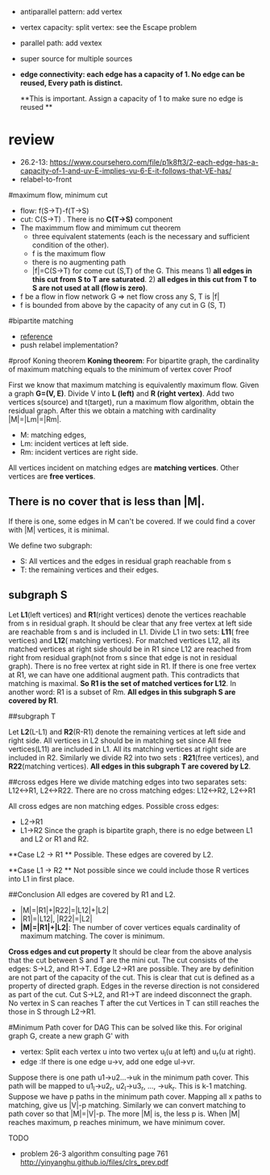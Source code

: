 + antiparallel pattern: add vertex
+ vertex capacity: split vertex: see the Escape problem
+ parallel path: add vextex
+ super source for multiple sources
+ **edge connectivity: each edge has a capacity of 1. No edge can be reused, Every path is distinct.**
  
  **This is important. Assign a capacity of 1 to make sure no edge is reused **
  

# review
+ 26.2-13: https://www.coursehero.com/file/p1k8ft3/2-each-edge-has-a-capacity-of-1-and-uv-E-implies-vu-6-E-it-follows-that-VE-has/
+ relabel-to-front


#maximum flow, minimum cut
+ flow: f(S->T)-f(T->S)
+ cut: C(S->T) . There is no **C(T->S)** component
+ The maximmum flow and mimimum cut theorem
  + three equivalent statements (each is the necessary and sufficient condition of the other).
  + f is the maximum flow
  + there is no augmenting path
  + |f|=C(S->T) for come cut (S,T) of the G. This means  1) **all edges in this cut from S to T are saturated**. 2) **all edges in this cut from T to S are not used at all (flow is zero)**. 
+ f be a flow in flow network G => net flow cross any S, T is |f|
+ f is bounded from above by the capacity of any cut in G (S, T)


#bipartite matching
+ [reference](https://lucatrevisan.wordpress.com/2011/02/23/cs261-lecture14-algorithms-in-bipartite-graphs/)
+ push relabel implementation?
  

#proof Koning theorem
**Koning theorem**: 	For bipartite graph, the cardinality of maximum matching equals to the minimum of vertex cover
Proof

 First we know that maximum matching is equivalently maximum flow. Given a graph **G=(V, E)**. Divide V into **L (left)** and **R (right vertex)**.  Add two vertices s(source) and t(target), run a maximum flow algorithm,  obtain the residual graph.  After this we obtain a matching with cardinality |M|=|Lm|=|Rm|. 
 
 + M: matching edges, 
 + Lm: incident vertices at left side. 
 + Rm: incident vertices are right side.  
 
 All vertices incident on matching edges are **matching vertices**. Other vertices are **free vertices**.

## There is no cover that is less than |M|.
If there is one, some edges in M can't be covered. If we could find a cover with |M| vertices, it is minimal.
 
 We define two subgraph:
 
 + S:  All vertices and the edges in residual graph reachable from s
 + T: the remaining vertices and their edges. 
 
## subgraph S
 
 Let **L1**(left vertices) and **R1**(right vertices) denote the vertices reachable from s in residual graph. It should be clear that any free vertex at left side are reachable from s and is included in L1.  Divide L1 in two sets: **L11**( free vertices) and **L12**( matching vertices).  For matched vertices L12, all its matched vertices at right side should be in R1 since L12 are reached from right from residual graph(not from s since that edge is not in residual graph). There is no free vertex at right side in R1. If there is one free vertex at R1, we can have one additional augment path. This contradicts that matching is maximal.  **So R1 is the set of matched vertices for L12**. In another word: R1 is a subset of Rm.  **All edges in this subgraph S are covered by R1**.
 
##subgraph T

Let **L2**(L-L1) and **R2**(R-R1) denote the remaining vertices at left side and right side.  All vertices in L2 should be in matching set since All free vertices(L11) are included in L1.  All its matching vertices at right side are included in R2. Similarly we divide R2 into two sets : **R21**(free vertices), and **R22**(matching vertices). **All edges in this subgraph T are covered by L2**.
 
##cross edges
   Here we divide matching edges into two separates sets: L12<->R1, L2<->R22. There are no cross matching edges: L12<->R2, L2<->R1 
 
All cross edges are non matching edges. 
Possible cross edges:
+ L2->R1
+ L1->R2
Since the graph is bipartite graph, there is no edge between L1 and L2 or R1 and R2.

**Case L2 -> R1 **
Possible.  These edges are covered by L2.

**Case L1 -> R2 **
Not possible since we could include those R vertices into L1 in first place.

##Conclusion
All edges are covered by R1 and L2.
+ |M|=|R1|+|R22|=|L12|+|L2|
+ |R1|=|L12|, |R22|=|L2|
+ **|M|=|R1|+|L2|**: The number of cover vertices equals cardinality of  maximum matching. The cover is minimum.


**Cross edges and cut property**
It should be clear from the above analysis that the cut between S and T are the mini cut. The cut consists of the edges: S->L2, and R1->T. Edge L2->R1 are possible. They are by definition are not part of the capacity of the  cut. This is clear that cut is defined as a property of directed graph. Edges in the reverse direction is not considered as part of the cut. Cut S->L2, and R1->T are indeed disconnect the graph. No vertex in S can reaches T after the cut  Vertices in T can still reaches the those in S through L2->R1.



#Minimum Path cover for DAG
This can be solved like this.
For original graph G, create a new graph G' with 
+ vertex: Split each vertex u into two vertex u<sub>l</sub>(u at left) and u<sub>r</sub>(u at right). 
+ edge :If  there is one edge u->v, add one edge ul->vr. 

Suppose there is one path u1->u2...->uk in the minimum path cover.
This path will be mapped to u1<sub>l</sub>->u2<sub>r</sub>, u2<sub>l</sub>->u3<sub>r</sub>, ..., ->uk<sub>r</sub>. This is k-1 matching.
Suppose we have p paths in the minimum path cover. Mapping all x paths to matching, give us |V|-p matching. 
Similarly we can convert matching to path cover so that |M|=|V|-p. The more |M| is, the less p is. When |M| reaches maximum, p reaches minimum, we have minimum cover.    



TODO
+ problem 26-3 algorithm consulting page 761
http://yinyanghu.github.io/files/clrs_prev.pdf




 
 
 
